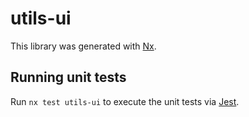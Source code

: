 # utils-ui

This library was generated with [Nx](https://nx.dev).

## Running unit tests

Run `nx test utils-ui` to execute the unit tests via [Jest](https://jestjs.io).

